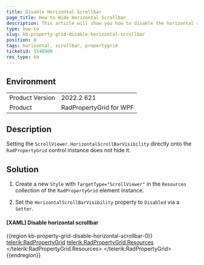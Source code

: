 ```yaml
---
title: Disable Horizontal Scrollbar
page_title: How to Hide Horizontal Scrollbar
description: This article will show you how to disable the horizontal scrollbar of RadPropertyGrid.
type: how-to
slug: kb-property-grid-disable-horizontal-scrollbar
position: 0
tags: horizontal, scrollbar, propertygrid
ticketid: 1548960
res_type: kb
---
```


## Environment
<table>
	<tbody>
		<tr>
			<td>Product Version</td>
			<td>2022.2 621</td>
		</tr>
		<tr>
			<td>Product</td>
			<td>RadPropertyGrid for WPF</td>
		</tr>
	</tbody>
</table>

## Description

Setting the `ScrollViewer.HorizontalScrollBarVisibility` directly onto the `RadPropertyGrid` control instance does not hide it.

## Solution

1. Create a new `Style` with `TargetType="ScrollViewer"` in the `Resources` collection of the `RadPropertyGrid` element instance. 

2. Set the `HorizontalScrollBarVisibility` property to `Disabled` via a `Setter`.

#### __[XAML] Disable horizontal scrollbar__
{{region kb-property-grid-disable-horizontal-scrollbar-0}}
	<telerik:RadPropertyGrid>
	    <telerik:RadPropertyGrid.Resources>
	        <Style TargetType="ScrollViewer">
	            <Setter Property="HorizontalScrollBarVisibility" Value="Disabled"/>
	        </Style>
	    </telerik:RadPropertyGrid.Resources>
	</telerik:RadPropertyGrid>
{{endregion}}
